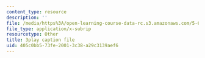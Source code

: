 ```yaml
---
content_type: resource
description: ''
file: /media/https%3A/open-learning-course-data-rc.s3.amazonaws.com/5-60-thermodynamics-kinetics-spring-2008/405c0bb573fe20013c38a29c3139aef6_eXUFm8lA5yE.srt
file_type: application/x-subrip
resourcetype: Other
title: 3play caption file
uid: 405c0bb5-73fe-2001-3c38-a29c3139aef6
---
```

